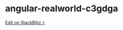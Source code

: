 # angular-realworld-c3gdga

[Edit on StackBlitz ⚡️](https://stackblitz.com/edit/angular-realworld-c3gdga)